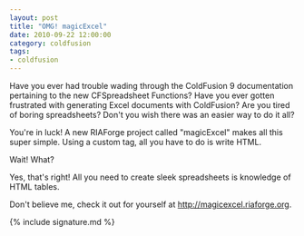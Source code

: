 ```yaml
---
layout: post
title: "OMG! magicExcel"
date: 2010-09-22 12:00:00
category: coldfusion
tags:
- coldfusion
---
```


Have you ever had trouble wading through the ColdFusion 9 documentation pertaining to the new CFSpreadsheet Functions? Have you ever gotten frustrated with generating Excel documents with ColdFusion? Are you tired of boring spreadsheets? Don't you wish there was an easier way to do it all?

You're in luck! A new RIAForge project called "magicExcel" makes all this super simple. Using a custom tag, all you have to do is write HTML.

Wait! What?

Yes, that's right! All you need to create sleek spreadsheets is knowledge of HTML tables.

Don't believe me, check it out for yourself at <a href="http://magicexcel.riaforge.org" target="_blank">http://magicexcel.riaforge.org</a>.

{% include signature.md %}

